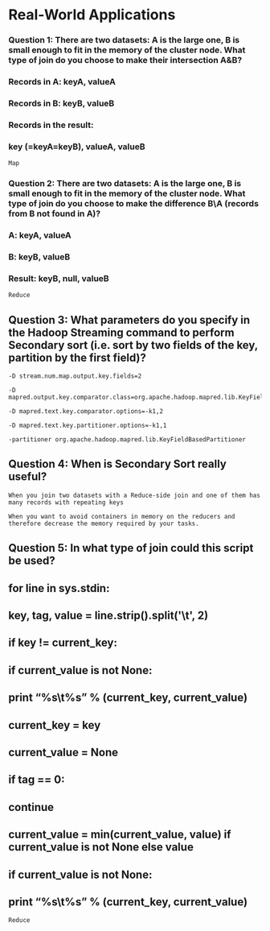 # Real-World Applications

### Question 1: There are two datasets: A is the large one, B is small enough to fit in the memory of the cluster node. What type of join do you choose to make their intersection A&B?
### Records in A: keyA, valueA
### Records in B: keyB, valueB
### Records in the result:
### key (=keyA=keyB), valueA, valueB
    Map

### Question 2: There are two datasets: A is the large one, B is small enough to fit in the memory of the cluster node. What type of join do you choose to make the difference B\A (records from B not found in A)?
### A: keyA, valueA
### B: keyB, valueB
### Result: keyB, null, valueB
    Reduce

## Question 3: What parameters do you specify in the Hadoop Streaming command to perform Secondary sort (i.e. sort by two fields of the key, partition by the first field)?
    -D stream.num.map.output.key.fields=2

    -D mapred.output.key.comparator.class=org.apache.hadoop.mapred.lib.KeyFieldBasedComparator

    -D mapred.text.key.comparator.options=-k1,2

    -D mapred.text.key.partitioner.options=-k1,1

    -partitioner org.apache.hadoop.mapred.lib.KeyFieldBasedPartitioner

## Question 4: When is Secondary Sort really useful?
    When you join two datasets with a Reduce-side join and one of them has many records with repeating keys

    When you want to avoid containers in memory on the reducers and therefore decrease the memory required by your tasks.

## Question 5: In what type of join could this script be used?
## for line in sys.stdin:
##    key, tag, value = line.strip().split('\t', 2)
##    if key != current_key:
##        if current_value is not None:
##            print “%s\t%s” % (current_key, current_value)
##        current_key = key
##        current_value = None
##        if tag == 0:
##            continue	
##    current_value = min(current_value, value) if current_value is not None else value   
## if current_value is not None:
##    print “%s\t%s” % (current_key, current_value)
    Reduce